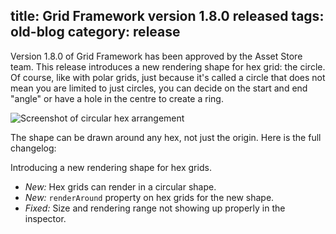 title: Grid Framework version 1.8.0 released
tags: old-blog
category: release
---

Version 1.8.0 of Grid Framework has been approved by the Asset Store team. This
release introduces a new rendering shape for hex grid: the circle. Of course,
like with polar grids, just because it's called a circle that does not mean you
are limited to just circles, you can decide on the start and end "angle" or
have a hole in the centre to create a ring.

![Screenshot of circular hex arrangement](hex_circle.png)

The shape can be drawn around any hex, not just the origin. Here is the full
changelog:

   Introducing a new rendering shape for hex grids.
   
   - *New:* Hex grids can render in a circular shape.
   - *New:* `renderAround` property on hex grids for the new shape.
   - *Fixed:* Size and rendering range not showing up properly in the inspector.
